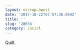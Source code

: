```yaml
---
layout: micropubpost
date: '2017-10-22T07:57:36.964Z'
title: ''
slug: '28656'
category: social
---
```

Quill.
